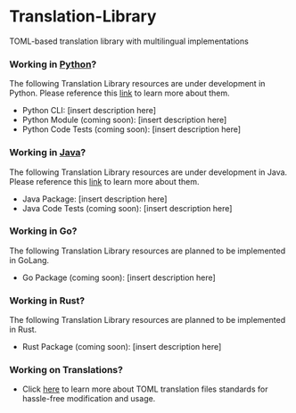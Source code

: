 # Translation-Library
TOML-based translation library with multilingual implementations

### Working in [Python](/Python)?

The following Translation Library resources are under development in Python. Please reference this [link](/Python) to learn more about them. 

- Python CLI: [insert description here]
- Python Module (coming soon): [insert description here]
- Python Code Tests (coming soon): [insert description here]

### Working in [Java](/Java)?

The following Translation Library resources are under development in Java. Please reference this [link](/Java) to learn more about them. 

- Java Package: [insert description here]
- Java Code Tests (coming soon): [insert description here]

### Working in Go?

The following Translation Library resources are planned to be implemented in GoLang.

- Go Package (coming soon): [insert description here]

### Working in Rust?

The following Translation Library resources are planned to be implemented in Rust.

- Rust Package (coming soon): [insert description here]

### Working on Translations?

- Click [here](/lib/README.md) to learn more about TOML translation files standards for hassle-free modification and usage. 
